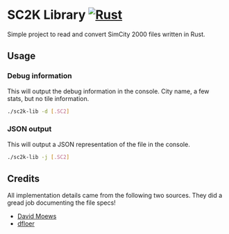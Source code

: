 # SC2K Library [![Rust](https://github.com/spalter/sc2k-lib/actions/workflows/rust.yml/badge.svg?branch=main)](https://github.com/spalter/sc2k-lib/actions/workflows/rust.yml)
Simple project to read and convert SimCity 2000 files written in Rust.

## Usage

### Debug information
This will output the debug information in the console. City name, a few stats, but no tile information.
```bash
./sc2k-lib -d [.SC2]
```

### JSON output
This will output a JSON representation of the file in the console.
```bash
./sc2k-lib -j [.SC2]
```


## Credits
All implementation details came from the following two sources. They did a gread job documenting the file specs!

- [David Moews](https://djm.cc/simcity-2000-info.txt)
- [dfloer](https://github.com/dfloer/SC2k-docs/tree/master)